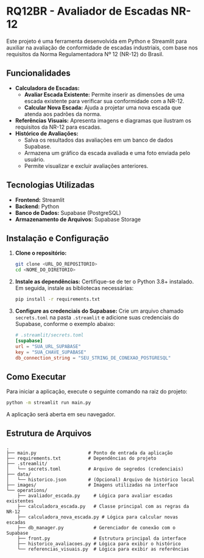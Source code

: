 # RQ12BR - Avaliador de Escadas NR-12

Este projeto é uma ferramenta desenvolvida em Python e Streamlit para auxiliar na avaliação de conformidade de escadas industriais, com base nos requisitos da Norma Regulamentadora Nº 12 (NR-12) do Brasil.

## Funcionalidades

- **Calculadora de Escadas:**
  - **Avaliar Escada Existente:** Permite inserir as dimensões de uma escada existente para verificar sua conformidade com a NR-12.
  - **Calcular Nova Escada:** Ajuda a projetar uma nova escada que atenda aos padrões da norma.
- **Referências Visuais:** Apresenta imagens e diagramas que ilustram os requisitos da NR-12 para escadas.
- **Histórico de Avaliações:**
  - Salva os resultados das avaliações em um banco de dados Supabase.
  - Armazena um gráfico da escada avaliada e uma foto enviada pelo usuário.
  - Permite visualizar e excluir avaliações anteriores.

## Tecnologias Utilizadas

- **Frontend:** Streamlit
- **Backend:** Python
- **Banco de Dados:** Supabase (PostgreSQL)
- **Armazenamento de Arquivos:** Supabase Storage

## Instalação e Configuração

1. **Clone o repositório:**
   ```bash
   git clone <URL_DO_REPOSITORIO>
   cd <NOME_DO_DIRETORIO>
   ```

2. **Instale as dependências:**
   Certifique-se de ter o Python 3.8+ instalado. Em seguida, instale as bibliotecas necessárias:
   ```bash
   pip install -r requirements.txt
   ```

3. **Configure as credenciais do Supabase:**
   Crie um arquivo chamado `secrets.toml` na pasta `.streamlit` e adicione suas credenciais do Supabase, conforme o exemplo abaixo:

   ```toml
   # .streamlit/secrets.toml
   [supabase]
   url = "SUA_URL_SUPABASE"
   key = "SUA_CHAVE_SUPABASE"
   db_connection_string = "SEU_STRING_DE_CONEXAO_POSTGRESQL"
   ```

## Como Executar

Para iniciar a aplicação, execute o seguinte comando na raiz do projeto:

```bash
python -m streamlit run main.py
```

A aplicação será aberta em seu navegador.

## Estrutura de Arquivos

```
.
├── main.py                   # Ponto de entrada da aplicação
├── requirements.txt          # Dependências do projeto
├── .streamlit/
│   └── secrets.toml          # Arquivo de segredos (credenciais)
├── data/
│   └── historico.json        # (Opcional) Arquivo de histórico local
├── images/                   # Imagens utilizadas na interface
└── operations/
    ├── avaliador_escada.py     # Lógica para avaliar escadas existentes
    ├── calculadora_escada.py   # Classe principal com as regras da NR-12
    ├── calculadora_nova_escada.py # Lógica para calcular novas escadas
    ├── db_manager.py           # Gerenciador de conexão com o Supabase
    ├── front.py                # Estrutura principal da interface
    ├── historico_avaliacoes.py # Lógica para exibir o histórico
    └── referencias_visuais.py  # Lógica para exibir as referências
```
